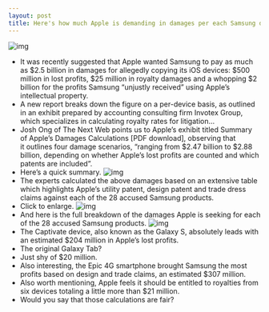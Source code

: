 ```yaml
---
layout: post
title: Here's how much Apple is demanding in damages per each Samsung device
---
```

![img](http://media.idownloadblog.com/wp-content/uploads/2012/01/apple-vs-samsung.jpeg)
* It was recently suggested that Apple wanted Samsung to pay as much as $2.5 billion in damages for allegedly copying its iOS devices: $500 million in lost profits, $25 million in royalty damages and a whopping $2 billion for the profits Samsung “unjustly received” using Apple’s intellectual property.
* A new report breaks down the figure on a per-device basis, as outlined in an exhibit prepared by accounting consulting firm Invotex Group, which specializes in calculating royalty rates for litigation…
* Josh Ong of The Next Web points us to Apple’s exhibit titled Summary of Apple’s Damages Calculations [PDF download], observing that it outlines four damage scenarios, “ranging from $2.47 billion to $2.88 billion, depending on whether Apple’s lost profits are counted and which patents are included”.
* Here’s a quick summary.
![img](http://media.idownloadblog.com/wp-content/uploads/2012/08/Apple-vs-Samsung-damages-scenario-001.png)
* The experts calculated the above damages based on an extensive table which highlights Apple’s utility patent, design patent and trade dress claims against each of the 28 accused Samsung products.
* Click to enlarge.
![img](http://media.idownloadblog.com/wp-content/uploads/2012/08/Apple-vs-Samsung-patent-infringement-table.png)
* And here is the full breakdown of the damages Apple is seeking for each of the 28 accused Samsung products.
![img](http://media.idownloadblog.com/wp-content/uploads/2012/08/Apple-vs-Samsung-damages-per-Samsung-devices.png)
* The Captivate device, also known as the Galaxy S, absolutely leads with an estimated $204 million in Apple’s lost profits.
* The original Galaxy Tab?
* Just shy of $20 million.
* Also interesting, the Epic 4G smartphone brought Samsung the most profits based on design and trade claims, an estimated $307 million.
* Also worth mentioning, Apple feels it should be entitled to royalties from six devices totaling a little more than $21 million.
* Would you say that those calculations are fair?

